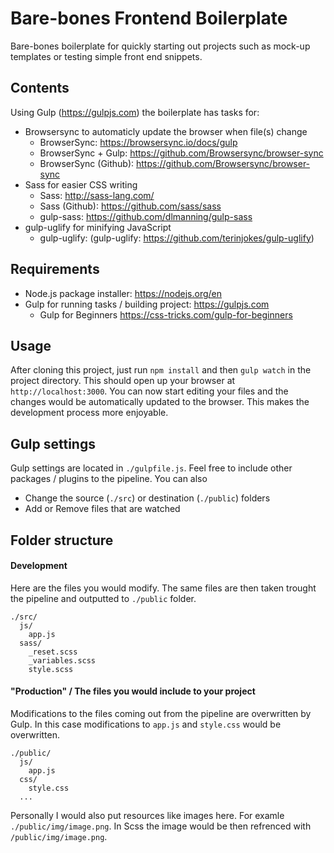 # Bare-bones Frontend Boilerplate
Bare-bones boilerplate for quickly starting out projects such as mock-up templates or testing simple front end snippets.
## Contents
Using Gulp (https://gulpjs.com) the boilerplate has tasks for:
- Browsersync to automaticly update the browser when file(s) change
  - BrowserSync: https://browsersync.io/docs/gulp
  - BrowserSync + Gulp: https://github.com/Browsersync/browser-sync
  - BrowserSync (Github): https://github.com/Browsersync/browser-sync
- Sass for easier CSS writing
  - Sass: http://sass-lang.com/
  - Sass (Github): https://github.com/sass/sass
  - gulp-sass: https://github.com/dlmanning/gulp-sass
- gulp-uglify for minifying JavaScript
  - gulp-uglify: (gulp-uglify: https://github.com/terinjokes/gulp-uglify)
## Requirements
- Node.js package installer: https://nodejs.org/en
- Gulp for running tasks / building project: https://gulpjs.com
  - Gulp for Beginners https://css-tricks.com/gulp-for-beginners
## Usage
After cloning this project, just run ```npm install``` and then ```gulp watch``` in the project directory. This should open up your browser at ```http://localhost:3000```. You can now start editing your files and the changes would be automatically updated to the browser. This makes the development process more enjoyable.
## Gulp settings
Gulp settings are located in ```./gulpfile.js```. Feel free to include other packages / plugins to the pipeline.
You can also
- Change the source (```./src```) or destination (```./public```) folders
- Add or Remove files that are watched
## Folder structure
#### Development
Here are the files you would modify. The same files are then taken trought the pipeline and outputted to ```./public``` folder.
```
./src/
  js/
    app.js
  sass/
    _reset.scss
    _variables.scss
    style.scss
```
#### "Production" / The files you would include to your project
Modifications to the files coming out from the pipeline are overwritten by Gulp. In this case modifications to ```app.js``` and ```style.css``` would be overwritten. 
```
./public/
  js/
    app.js
  css/
    style.css
  ...
```
Personally I would also put resources like images here. For examle ```./public/img/image.png```. In Scss the image would be then refrenced with ```/public/img/image.png```.